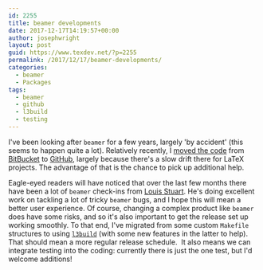 ```yaml
---
id: 2255
title: beamer developments
date: 2017-12-17T14:19:57+00:00
author: josephwright
layout: post
guid: https://www.texdev.net/?p=2255
permalink: /2017/12/17/beamer-developments/
categories:
  - beamer
  - Packages
tags:
  - beamer
  - github
  - l3build
  - testing
---
```

I've been looking after `beamer` for a few years, largely 'by accident' (this seems to happen quite a lot). Relatively recently, I [moved the code](/2016/11/27/beamer-moves-to-github//2016/11/27/beamer-moves-to-github/) from [BitBucket](https://bitbucket.org) to [GitHub](https://github.com), largely because there's a slow drift there for LaTeX projects. The advantage of that is the chance to pick up additional help.

Eagle-eyed readers will have noticed that over the last few months there have been a lot of `beamer` check-ins from [Louis Stuart](https://github.com/louisstuart96). He's doing excellent work on tackling a lot of tricky `beamer` bugs, and I hope this will mean a better user experience. Of course, changing a complex product like `beamer` does have some risks, and so it's also important to get the release set up working smoothly. To that end, I've migrated from some custom `Makefile` structures to using [`l3build`](https://github.com/latex3/l3build) (with some new features in the latter to help). That should mean a more regular release schedule.  It also means we can integrate testing into the coding: currently there is just the one test, but I'd welcome additions!
